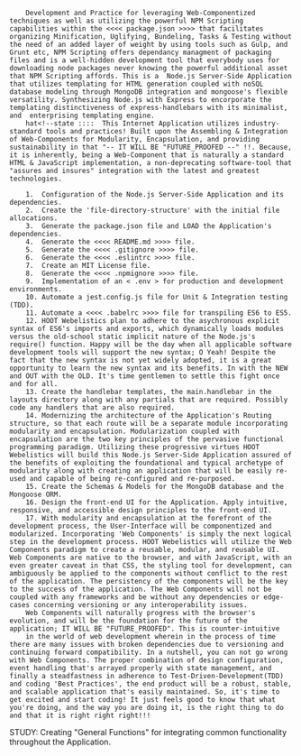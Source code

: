 <!--@ <webe_fc> Development Partially Utilizing Functional Programming Paradigm techniques -->

<!--& ::::::::::::::::::::::::::  2022.01.20:14:32:30  ::::::::::::::::::::::::: -->
<!--  -->
<!--  -->
<!--  -->
<!--todo :::: <<<< Backlog >>>> :::: -->

<!--info   Description:  4-Day Implementation Study -- Terminates 2022.01.23:18:00:00  -->

        Development and Practice for leveraging Web-Componentized techniques as well as utilizing the powerful NPM Scripting capabilities within the <<<< package.json >>>> that facilitates organizing Minification, Uglifying, Bundeling, Tasks & Testing without the need of an added layer of weight by using tools such as Gulp, and Grunt etc, NPM Scripting offers dependancy managment of packaging files and is a well-hidden development tool that everybody uses for downloading node packages never knowing the powerful additional asset that NPM Scripting affords. This is a  Node.js Server-Side Application that utilizes templating for HTML generation coupled with noSQL database modeling through MongoDB integration and mongoose's flexible versatility. Synthesizing Node.js with Express to encorporate the templating distinctiveness of express-handlebars with its minimalist, and  enterprising templating engine.
        hat<!--state ::::  This Internet Application utilizes industry-standard tools and practices! Built upon the Assembling & Integration of Web-Components for Modularity, Encapsulation, and providing sustainability in that "-- IT WILL BE "FUTURE_PROOFED --" !!. Because, it is inherently, being a Web-Component that is naturally a standard HTML & JavaScript implementation, a non-deprecating software-tool that  "assures and insures" integration with the latest and greatest technologies.

<!--todo            <<<< Backlog >>>>               -->

        1.  Configuration of the Node.js Server-Side Application and its dependencies.
        2.  Create the 'file-directory-structure' with the initial file allocations.
        3.  Generate the package.json file and LOAD the Application's dependencies.
        4.  Generate the <<<< README.md >>>> file.
        5.  Generate the <<<< .gitignore >>>> file.
        6.  Generate the <<<< .eslintrc >>>> file.
        7.  Create an MIT License file.
        8.  Generate the <<<< .npmignore >>>> file.
        9.  Implementation of an < .env > for production and development environments.
        10. Automate a jest.config.js file for Unit & Integration testing (TDD).
        11. Automate a <<<< .babelrc >>>> file for transpiling ES6 to ES5.
        12. HOOT Webelistics plan to adhere to the asychronous explicit syntax of ES6's imports and exports, which dynamically loads modules versus the old-school static implicit nature of the Node.js's require() function. Happy will be the day when all applicable software development tools will support the new syntax; O Yeah! Despite the fact that the new syntax is not yet widely adopted, it is a great opportunity to learn the new syntax and its benefits. In with the NEW and OUT with the OLD. It's time gentlemen to settle this fight once and for all.
        13. Create the handlebar templates, the main.handlebar in the layouts directory along with any partials that are required. Possibly code any handlers that are also required.
        14. Modernizing the architecture of the Application's Routing structure, so that each route will be a separate module incorporating modularity and encapsulation. Modularization coupled with encapsulation are the two key principles of the pervasive functional programming paradigm. Utilizing these progressive virtues HOOT Webelistics will build this Node.js Server-Side Application assured of the benefits of exploiting the foundational and typical archetype of modularity along with creating an application that will be easily re-used and capable of being re-configured and re-purposed.
        15. Create the Schemas & Models for the MongoDB database and the Mongoose ORM.
        16. Design the front-end UI for the Application. Apply intuitive, responsive, and accessible design principles to the front-end UI.
        17. With modularity and encapsulation at the forefront of the development process, the User-Interface will be componentized and modularized. Incorporating 'Web Components' is simply the next logical step in the development process. HOOT Webelistics will utilize the Web Components paradigm to create a reusable, modular, and reusable UI. Web Components are native to the browser, and with JavaScript, with an even greater caveat in that CSS, the styling tool for development, can ambiguously be applied to the components without conflict to the rest of the application. The persistency of the components will be the key to the success of the application. The Web Components will not be coupled with any frameworks and be without any dependencies or edge-cases concerning versioning or any interoperability issues.
        Web Components will naturally progress with the browser's evolution, and will be the foundation for the future of the application; IT WILL BE "FUTURE_PROOFED". This is counter-intuitive
        in the world of web development wherein in the process of time there are many issues with broken dependencies due to versioning and continuing forward compatibility. In a nutshell, you can not go wrong with Web Components. The proper combination of design configuration, event handling that's arrayed properly with state management, and finally a steadfastness in adherence to Test-Driven-Development(TDD) and coding 'Best Practices', the end product will be a robust, stable, and scalable application that's easily maintained. So, it's time to get excited and start coding! It just feels good to know that what you're doing, and the way you are doing it, is the right thing to do and that it is right right right!!!

<!--npm :::::::::::::::: NPM INSTALLS :::::::::::::::  -->
<!--?       1.  npm init                               -->
<!--?       2.  npm i express                          -->
<!--?       3.  npm i express-handlebars               -->
<!--?       4.  npm i mongoose                         -->
<!--?       5.  npm i @babel/core @babel/preset-env -D -->
<!--?       6.  npm i babel-jest @babel/registry -D    -->
<!--?       7.  npm i babel-core@7.0.0-bridge.0 -D     -->
<!--?       8.  npm i @babel/cli @babel/node -D        -->
<!--?       9.  npm i jest -D                          -->
<!--?       10. npm i open nodemon serve-favicon -D    -->
<!--?       11. npm i path date-fns uuid morgan -D     -->
<!--?       12. npm i cors dotenv body-parser          -->
<!--?       13. npm i eslint-plugin-html -D            -->
<!--?       14. npm i eslint-config-prettier -G        -->
<!--?       14. npm i -G eslint-plugin-jest            -->
<!--?       15. npm i jsdom -D                         -->
<!--?       16. npm i xstate -G                        -->
<!--npm :::::::::::::::::::::::::::::::::::::::::::::: -->

STUDY: Creating "General Functions" for integrating common functionality throughout the Application.
